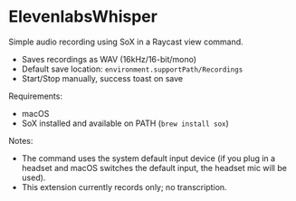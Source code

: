 # ElevenlabsWhisper

Simple audio recording using SoX in a Raycast view command.

- Saves recordings as WAV (16kHz/16-bit/mono)
- Default save location: `environment.supportPath/Recordings`
- Start/Stop manually, success toast on save

Requirements:
- macOS
- SoX installed and available on PATH (`brew install sox`)

Notes:
- The command uses the system default input device (if you plug in a headset and macOS switches the default input, the headset mic will be used).
- This extension currently records only; no transcription.
